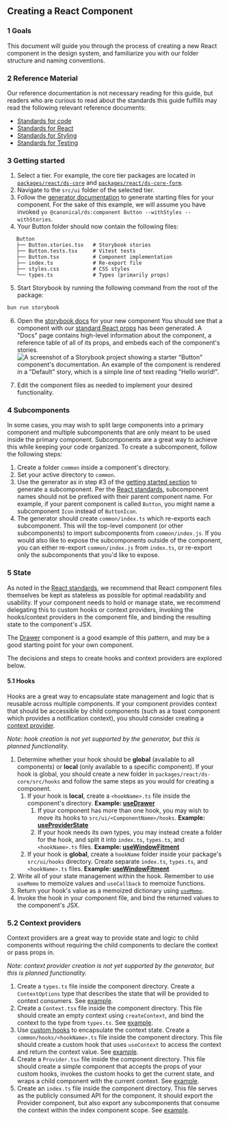 ## Creating a React Component

### 1  Goals
This document will guide you through the process of creating a new React component in the design system, and familiarize you
with our folder structure and naming conventions.

### 2 Reference Material
Our reference documentation is not necessary reading for this guide, but readers who are curious to read about the standards
this guide fulfills may read the following relevant reference documents:
- [Standards for code](../references/STANDARDS_FOR_CODE.md)
- [Standards for React](../references/STANDARDS_FOR_REACT.md)
- [Standards for Styling](../references/STANDARDS_FOR_STYLING.md)
- [Standards for Testing](../references/STANDARDS_FOR_TESTING.md)

### 3 Getting started
1. Select a tier. For example, the core tier packages are located in [`packages/react/ds-core`](../../packages/react/ds-core) and [`packages/react/ds-core-form`](../../packages/react/ds-core-form).
2. Navigate to the `src/ui` folder of the selected tier.
3. Follow the [generator documentation](../../packages/generator-ds/src/component/README.md) to generate starting files for your component. For the sake of this example, we will assume you have invoked `yo @canonical/ds:component Button --withStyles --withStories`.
4. Your Button folder should now contain the following files:
```
   Button
   ├── Button.stories.tsx   # Storybook stories
   ├── Button.tests.tsx     # Vitest tests
   ├── Button.tsx           # Component implementation
   ├── index.ts             # Re-export file
   ├── styles.css           # CSS styles
   └── types.ts             # Types (primarily props)
```
5. Start Storybook by running the following command from the root of the package:
```bash
bun run storybook
```
6. Open the [storybook docs](http://localhost:6006/?path=/docs/button--docs) for your new component You should see that a component with our [standard React props](../references/STANDARDS_FOR_REACT.md#standard-base-props-reactplaceholder-pathbase) has been generated. A "Docs" page contains high-level information about the component, a reference table of all of its props, and embeds each of the component's stories.
![A screenshot of a Storybook project showing a starter "Button" component's documentation. An example of the component is rendered in a "Default" story, which is a simple line of text reading "Hello world!".](../assets/react-component-storybook-default.png)

7. Edit the component files as needed to implement your desired functionality.

### 4 Subcomponents
In some cases, you may wish to split large components into a primary component and multiple subcomponents that are 
only meant to be used inside the primary component. Subcomponents are a great way to achieve this while keeping your code organized.
To create a subcomponent, follow the following steps:

1. Create a folder `common` inside a component's directory. 
2. Set your active directory to `common`. 
3. Use the generator as in step #3 of the [getting started section](#getting-started) to generate a subcomponent. Per the [React standards](../references/STANDARDS_FOR_REACT.md#subcomponents-location-reactfile-structuresubcomponents), subcomponent names should not be prefixed with their parent component name. For example, if your parent component is called `Button`, you might name a subcomponent `Icon` instead of `ButtonIcon`.
4. The generator should create `common/index.ts` which re-exports each subcomponent. This will the top-level component (or other subcomponents) to import subcomponents from `common/index.js`. If you would also like to expose the subcomponents outside of the component, you can either re-export `common/index.js` from `index.ts`, or re-export only the subcomponents that you'd like to expose.

### 5 State
As noted in the [React standards](../references/STANDARDS_FOR_REACT.md#state-management-reactstate), we recommend that React component
files themselves be kept as stateless as possible for optimal readability and usability. 
If your component needs to hold or manage state, we recommend delegating this to custom hooks or context providers, invoking the hooks/context providers in the component file, and binding the resulting state to the component's JSX.

The [Drawer](../../apps/react/demo/src/ui/Drawer/Drawer.tsx) component is a good example of this pattern, and may be a good starting point for your own component.

The decisions and steps to create hooks and context providers are explored below.

#### 5.1 Hooks
Hooks are a great way to encapsulate state management and logic that is reusable across multiple components.
If your component provides context that should be accessible by child components (such as a toast component which provides a notification context), you should consider creating a [context provider](#context-providers).

_Note: hook creation is not yet supported by the generator, but this is planned functionality._

1. Determine whether your hook should be **global** (available to all components) or **local** (only available to a specific component). If your hook is global, you should create a new folder in `packages/react/ds-core/src/hooks` and follow the same steps as you would for creating a component. 
   1. If your hook is **local**, create a `<hookName>.ts` file inside the component's directory. **Example: [useDrawer](../../apps/react/demo/src/ui/Drawer/useDrawer.ts)**
      1. If your component has more than one hook, you may wish to move its hooks to `src/ui/<ComponentName>/hooks`. **Example: [useProviderState](../../apps/react/demo/src/ui/Showcase/common/Example/hooks/useProviderState.ts)**
      2. If your hook needs its own types, you may instead create a folder for the hook, and split it into `index.ts`, `types.ts`, and `<hookName>.ts` files. **Example: [useWindowFitment](../../packages/react/ds-core/src/ui/hooks/useWindowFitment)**
   2. If your hook is **global**, create a `hookName` folder inside your package's `src/ui/hooks` directory. Create separate `index.ts`, `types.ts`, and `<hookName>.ts` files. **Example: [useWindowFitment](../../packages/react/ds-core/src/ui/hooks/useWindowFitment)**
2. Write all of your state management within the hook. Remember to use `useMemo` to memoize values and `useCallback` to memoize functions. 
3. Return your hook's value as a memoized dictionary using [`useMemo`](https://react.dev/reference/react/useMemo).
4. Invoke the hook in your component file, and bind the returned values to the component's JSX.

### 5.2 Context providers
Context providers are a great way to provide state and logic to child components without requiring the child components to declare the context or pass props in.

_Note: context provider creation is not yet supported by the generator, but this is planned functionality._

1. Create a `types.ts` file inside the component directory. Create a `ContextOptions` type that describes the state that will be provided to context consumers. See [example](../../apps/react/demo/src/ui/Showcase/common/Example/types.ts).
2. Create a `Context.tsx` file inside the component directory. This file should create an empty context using `createContext`, and bind the context to the type from `types.ts`. See [example](../../apps/react/demo/src/ui/Showcase/common/Example/Context.tsx).
3. Use [custom hooks](#hooks) to encapsulate the context state. Create a `common/hooks/<hookName>.ts` file inside the component directory. This file should create a custom hook that uses `useContext` to access the context and return the context value. See [example](../../apps/react/demo/src/ui/Showcase/common/Example/hooks/useProviderState.ts).
4. Create a `Provider.tsx` file inside the component directory. This file should create a simple component that accepts the props of your custom hooks, invokes the custom hooks to get the current state, and wraps a child component with the current context. See [example](../../apps/react/demo/src/ui/Showcase/common/Example/Provider.tsx).
5. Create an `index.ts` file inside the component directory. This file serves as the publicly consumed API for the component. It should export the Provider component, but also export any subcomponents that consume the context within the index component scope. See [example](../../apps/react/demo/src/ui/Showcase/common/Example/index.ts).